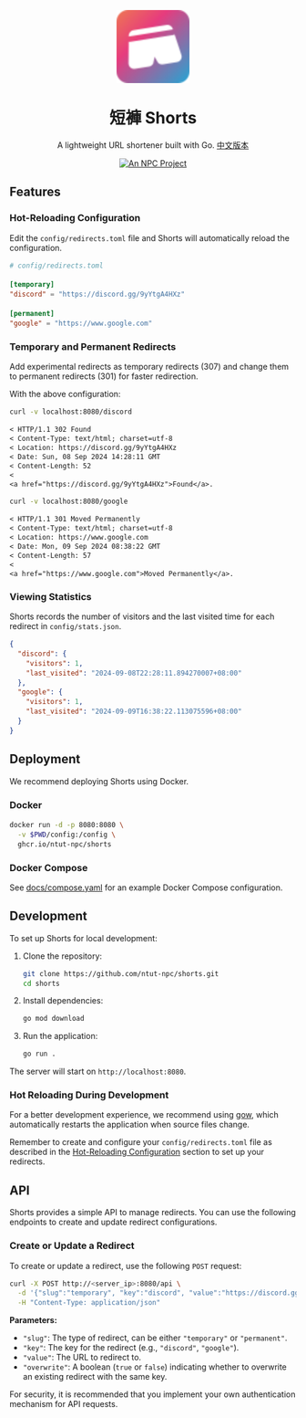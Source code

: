 <p align="center">
  <img src="docs/shorts.svg" alt="Shorts Logo" align="center" width="128" height="128">
</p>

<h1 align="center">短褲 Shorts</h1>

<p align="center">
  A lightweight URL shortener built with Go.
  <a href="README.zh.md">中文版本</a>
</p>

<p align="center">
  <a href="https://ntut.club">
    <img
      alt="An NPC Project"
      src="https://img.shields.io/badge/An_NPC_Project-333?logo=data%3Aimage%2Fsvg%2Bxml%3Bbase64%2CPHN2ZyB4bWxucz0iaHR0cDovL3d3dy53My5vcmcvMjAwMC9zdmciIHZpZXdCb3g9IjAgMCAzMiAzMiIgZmlsbD0iI2ZmZiI%2BPHBhdGggZD0iTTQgNHYyNGw4LTggMTYgOFY0bC04IDh6Ii8%2BPC9zdmc%2B"
    >
  </a>
</p>

## Features

### Hot-Reloading Configuration

Edit the `config/redirects.toml` file and Shorts will automatically reload the configuration.

```toml
# config/redirects.toml

[temporary]
"discord" = "https://discord.gg/9yYtgA4HXz"

[permanent]
"google" = "https://www.google.com"
```

### Temporary and Permanent Redirects

Add experimental redirects as temporary redirects (307) and change them to permanent redirects (301) for faster redirection.

With the above configuration:

```sh
curl -v localhost:8080/discord
```

```text
< HTTP/1.1 302 Found
< Content-Type: text/html; charset=utf-8
< Location: https://discord.gg/9yYtgA4HXz
< Date: Sun, 08 Sep 2024 14:28:11 GMT
< Content-Length: 52
< 
<a href="https://discord.gg/9yYtgA4HXz">Found</a>.
```

```sh
curl -v localhost:8080/google
```

```text
< HTTP/1.1 301 Moved Permanently
< Content-Type: text/html; charset=utf-8
< Location: https://www.google.com
< Date: Mon, 09 Sep 2024 08:38:22 GMT
< Content-Length: 57
< 
<a href="https://www.google.com">Moved Permanently</a>.
```

### Viewing Statistics

Shorts records the number of visitors and the last visited time for each redirect in `config/stats.json`.

```json
{
  "discord": {
    "visitors": 1,
    "last_visited": "2024-09-08T22:28:11.894270007+08:00"
  },
  "google": {
    "visitors": 1,
    "last_visited": "2024-09-09T16:38:22.113075596+08:00"
  }
}
```

## Deployment

We recommend deploying Shorts using Docker.

### Docker

```sh
docker run -d -p 8080:8080 \
  -v $PWD/config:/config \
  ghcr.io/ntut-npc/shorts
```

### Docker Compose

See [docs/compose.yaml](docs/compose.yaml) for an example Docker Compose configuration.

## Development

To set up Shorts for local development:

1. Clone the repository:

    ```sh
    git clone https://github.com/ntut-npc/shorts.git
    cd shorts
    ```

2. Install dependencies:

    ```sh
    go mod download
    ```

3. Run the application:

    ```sh
    go run .
    ```

The server will start on `http://localhost:8080`.

### Hot Reloading During Development

For a better development experience, we recommend using [gow](https://github.com/mitranim/gow), which automatically restarts the application when source files change.

Remember to create and configure your `config/redirects.toml` file as described in the [Hot-Reloading Configuration](#hot-reloading-configuration) section to set up your redirects.

## API

Shorts provides a simple API to manage redirects. You can use the following endpoints to create and update redirect configurations.

### Create or Update a Redirect

To create or update a redirect, use the following `POST` request:

```sh
curl -X POST http://<server_ip>:8080/api \
  -d '{"slug":"temporary", "key":"discord", "value":"https://discord.gg/xxx", "overwrite": true}' \
  -H "Content-Type: application/json"
```

**Parameters:**

- `"slug"`: The type of redirect, can be either `"temporary"` or `"permanent"`.
- `"key"`: The key for the redirect (e.g., `"discord"`, `"google"`).
- `"value"`: The URL to redirect to.
- `"overwrite"`: A boolean (`true` or `false`) indicating whether to overwrite an existing redirect with the same key.

For security, it is recommended that you implement your own authentication mechanism for API requests. 
